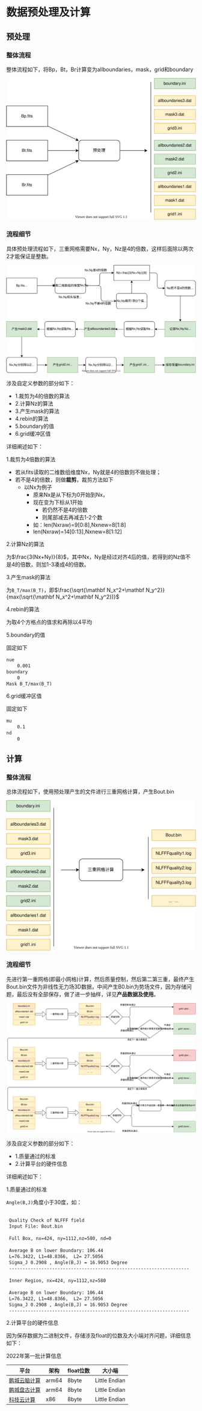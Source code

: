 # 数据预处理及计算

## 预处理

### 整体流程

整体流程如下，将Bp，Bt，Br计算变为allboundaries，mask，grid和boundary



![preprocess.drawio](img/preprocess.drawio.svg)

### 流程细节

具体预处理流程如下，三重网格需要Nx，Ny，Nz是4的倍数，这样后面除以两次2才能保证是整数。

![preprocess_detail.drawio](img/preprocess_detail.drawio.svg)

涉及自定义参数的部分如下：

+ 1.裁剪为4的倍数的算法
+ 2.计算Nz的算法
+ 3.产生mask的算法
+ 4.rebin的算法
+ 5.boundary的值
+ 6.grid缓冲区值

详细阐述如下：

1.裁剪为4倍数的算法

+ 若从fits读取的二维数组维度Nx，Ny就是4的倍数则不做处理；
+ 若不是4的倍数，则做**裁剪**，裁剪方法如下
  + 以Nx为例子
    + 原来Nx是从下标为0开始到Nx，
    + 现在变为下标从1开始
      + 若仍然不是4的倍数
      + 则尾部减去再减去1-2个数
    + 如：len(Nxraw)=9[0:8],Nxnew=8[1:8]
    + len(Nxraw)=14[0:13],Nxnew=8[1:12]

2.计算Nz的算法

为$\frac{3(Nx+Ny)}{8}$，其中Nx，Ny是经过对齐4后的值，若得到的Nz值不是4的倍数，则加1-3凑成4的倍数。

3.产生mask的算法

为`B_T/max(B_T)`，即$\frac{\sqrt{\mathbf N_x^2+\mathbf N_y^2}}{max(\sqrt{\mathbf N_x^2+\mathbf N_y^2})}$

4.rebin的算法

为取4个方格点的值求和再除以4平均

5.boundary的值

固定如下
```
nue
	0.001
boundary
	0
Mask B_T/max(B_T)

```

6.grid缓冲区值

固定如下
```
mu
	0.1
nd
	0
```





## 计算

### 整体流程

总体流程如下，使用预处理产生的文件进行三重网格计算，产生Bout.bin

![computer.drawio](img/computer.drawio.svg)



### 流程细节

先进行第一重网格(即最小网格)计算，然后质量控制，然后第二第三重，最终产生Bout.bin文件为非线性无力场3D数据，中间产生B0.bin为势场文件，因为存储问题，最后没有全部保存，做了进一步抽样，详见**产品数据及使用**。

![computer_detail.drawio](img/computer_detail.drawio.svg)

涉及自定义参数的部分如下：

+ 1.质量通过的标准
+ 2.计算平台的硬件信息

详细阐述如下：

1.质量通过的标准

`Angle(B,J)`角度小于30度，如：

```

 Quality Check of NLFFF field
 Input File: Bout.bin  

 Full Box, nx=424, ny=1112,nz=580, nd=0 

 Average B on lower Boundary: 106.44
 L=76.3422, L1=48.8366,  L2= 27.5056
 Sigma_J 0.2908 , Angle(B,J) = 16.9053 Degree
 -------------------------------------------------------------------

 Inner Region, nx=424, ny=1112,nz=580 

 Average B on lower Boundary: 106.44
 L=76.3422, L1=48.8366,  L2= 27.5056
 Sigma_J 0.2908 , Angle(B,J) = 16.9053 Degree
 -------------------------------------------------------------------
```

2.计算平台的硬件信息

因为保存数据为二进制文件，存储涉及float的位数及大小端对齐问题，详细信息如下：

2022年第一批计算信息

| 平台                                           | 架构  | float位数 | 大小端        |
| ---------------------------------------------- | ----- | --------- | ------------- |
| [鹏城云脑计算](https://cloudbrain2.pcl.ac.cn/) | arm64 | 8byte     | Little Endian |
| [鹏城盘古计算](https://cloudbrain2.pcl.ac.cn/) | arm64 | 8byte     | Little Endian |
| [科技云计算](https://www.blsc.cn/)             | x86   | 8byte     | Little Endian |



